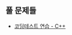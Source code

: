 ## 풀 문제들

- [코딩테스트 연습 - C++](https://school.programmers.co.kr/learn/challenges?challenge_languages[]=cpp)